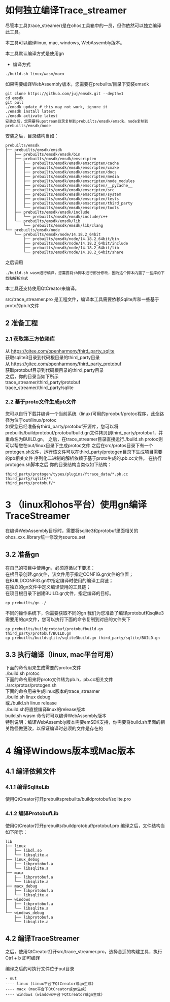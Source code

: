 # 如何独立编译Trace_streamer
尽管本工具(trace_streamer)是在ohos工具箱中的一员，但你依然可以独立编译此工具。

本工具可以编译linux, mac, windows, WebAssembly版本。

本工具默认编译方式是使用gn
+ 编译方式
```
./build.sh linux/wasm/macx
```
如果需要编译WebAssembly版本，您需要在prebuilts/目录下安装emsdk
```
git clone https://github.com/juj/emsdk.git --depth=1
cd emsdk
git pull
./emsdk update # this may not work, ignore it
./emsdk install latest
./emsdk activate latest
安装之后，您需要将upstream目录复制到prebuilts/emsdk/emsdk，node复制到prebuilts/emsdk/node
```
安装之后，目录结构当如：
```
prebuilts/emsdk
├── prebuilts/emsdk/emsdk
│   ├── prebuilts/emsdk/emsdk/bin
│   ├── prebuilts/emsdk/emsdk/emscripten
│   │   ├── prebuilts/emsdk/emsdk/emscripten/cache
│   │   ├── prebuilts/emsdk/emsdk/emscripten/cmake
│   │   ├── prebuilts/emsdk/emsdk/emscripten/docs
│   │   ├── prebuilts/emsdk/emsdk/emscripten/media
│   │   ├── prebuilts/emsdk/emsdk/emscripten/node_modules
│   │   ├── prebuilts/emsdk/emsdk/emscripten/__pycache__
│   │   ├── prebuilts/emsdk/emsdk/emscripten/src
│   │   ├── prebuilts/emsdk/emsdk/emscripten/system
│   │   ├── prebuilts/emsdk/emsdk/emscripten/tests
│   │   ├── prebuilts/emsdk/emsdk/emscripten/third_party
│   │   └── prebuilts/emsdk/emsdk/emscripten/tools
│   ├── prebuilts/emsdk/emsdk/include
│   │   └── prebuilts/emsdk/emsdk/include/c++
│   └── prebuilts/emsdk/emsdk/lib
│       └── prebuilts/emsdk/emsdk/lib/clang
└── prebuilts/emsdk/node
    └── prebuilts/emsdk/node/14.18.2_64bit
        ├── prebuilts/emsdk/node/14.18.2_64bit/bin
        ├── prebuilts/emsdk/node/14.18.2_64bit/include
        ├── prebuilts/emsdk/node/14.18.2_64bit/lib
        └── prebuilts/emsdk/node/14.18.2_64bit/share
```
之后调用
```
./build.sh wasm进行编译，您需要将sh脚本进行部分修改，因为这个脚本内置了一些库的下载和解析方式
```
本工具还支持使用QtCreator来编译。

src/trace_streamer.pro 是工程文件，编译本工具需要依赖Sqlite库和一些基于proto的pb.h文件
## 2 准备工程
### 2.1 获取第三方依赖库
从
https://gitee.com/openharmony/third_party_sqlite  
获取sqlite3目录到代码根目录的third_party目录  
从
https://gitee.com/openharmony/third_party_protobuf  
获取protobuf目录到代码根目录的third_party目录  
之后，你的目录当如下所示  
trace_streamer/third_party/protobuf  
trace_streamer/third_party/sqlite  
### 2.2 基于proto文件生成pb文件
您可以自行下载并编译一个当前系统（linux)可用的proobuf/protoc程序，此全路径为位于out/linux/protoc  
如果您已经准备有third_party/protobuf开源库，您可以将prebuilts/buildprotobuf/protobufbuild.gn文件拷贝到third_party/protobuf，并重命名为BUILD.gn， 之后，在trace_streamer目录直接运行./build.sh protoc则可以帮您在out/linux目录下生成protoc文件
之后在src/protos目录下有一个protogen.sh文件，运行该文件可以在third_party/protogen目录下生成项目需要的pb相关文件
序列化二进制的解析依赖于基于proto生成的.pb.cc文件。
在执行protogen.sh脚本之后
你的目录结构当类似如下结构：
```
third_party/protogen/types/plugins/ftrace_data/*.pb.cc
third_party/sqlite/*.
third_party/protobuf/*
```

# 3 （linux和ohos平台）使用gn编译TraceStreamer 
在编译WebAssembly目标时，需要将sqlite3和protobuf里面相关的ohos_xxx_library统一修改为source_set 
## 3.2 准备gn
在自己的项目中使用gn，必须遵循以下要求：  
在根目录创建.gn文件，该文件用于指定CONFIG.gn文件的位置；  
在BUILDCONFIG.gn中指定编译时使用的编译工具链；  
在独立的gn文件中定义编译使用的工具链；  
在项目根目录下创建BUILD.gn文件，指定编译的目标。  
```
cp prebuilts/gn ./
```
不同的操作系统下，你需要获取不同的gn
我们为您准备了编译protobuf和sqlite3需要用的gn文件，您可以执行下面的命令复制到对应的文件夹下  
```
cp prebuilts/buildprotobuf/protobufbuild.gn third_party/protobuf/BUILD.gn  
cp prebuilts/buildsqlite/sqlite3build.gn third_party/sqlite/BUILD.gn  
```
## 3.3 执行编译（linux, mac平台可用）  
下面的命令用来生成需要的protoc文件  
./build.sh protoc  
下面的命令用来将proto文件转为pb.h，pb.cc相关文件  
./src/protos/protogen.sh  
下面的命令用来生成linux版本的trace_streamer  
./build.sh linux debug  
或./build.sh linux release  
./build.sh将直接编译linux的release版本  
build.sh wasm 命令将可以编译WebAssembly版本  
特别说明：编译WebAssembly版本需要emSDK支持，你需要将build.sh里面的相关路径做更改，以保证编译时必须的文件是存在的  

# 4 编译Windows版本或Mac版本
## 4.1 编译依赖文件
### 4.1.1 编译SqliteLib
使用QtCreator打开prebuiltsprebuilts/buildprotobuf/sqlite.pro
### 4.1.2 编译ProtobufLib
使用QtCreator打开prebuilts/buildprotobuf/protobuf.pro
编译之后，文件结构当如下所示：
```
lib
├── linux
│   ├── libdl.so
│   └── libsqlite.a
├── linux_debug
│   ├── libprotobuf.a
│   └── libsqlite.a
├── macx
│   ├── libprotobuf.a
│   └── libsqlite.a
├── macx_debug
│   ├── libprotobuf.a
│   └── libsqlite.a
├── windows
│   ├── libprotobuf.a
│   └── libsqlite.a
└── windows_debug
    ├── libprotobuf.a
    └── libsqlite.a
```
## 4.2 编译TraceStreamer
之后，使用QtCreator打开src/trace_streamer.pro，选择合适的构建工具，执行 Ctrl + b 即可编译

编译之后的可执行文件位于out目录
```
- out
---- linux (Linux平台下QtCreator或gn生成)
---- macx (mac平台下QtCreator或gn生成)
---- windows (windows平台下QtCreator或gn生成)
```